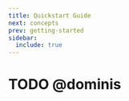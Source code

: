 ```yaml
---
title: Quickstart Guide
next: concepts
prev: getting-started
sidebar:
  include: true
---
```



# TODO @dominis
